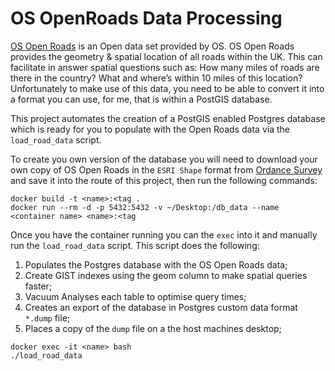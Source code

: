 # OS OpenRoads Data Processing

[OS Open Roads](https://www.ordnancesurvey.co.uk/business-government/products/open-map-roads) is an Open data set provided by OS. OS Open Roads provides the geometry & spatial location of all roads within the UK. This can facilitate in answer spatial questions such as: How many miles of roads are there in the country? What and where’s within 10 miles of this location?
Unfortunately to make use of this data, you need to be able to convert it into a format you can use, for me, that is within a PostGIS database.

This project automates the creation of a PostGIS enabled Postgres database which is ready for you to populate with the Open Roads data via the `load_road_data` script.

To create you own version of the database you will need to download your own copy of OS Open Roads in the `ESRI Shape` format from [Ordance Survey](https://www.ordnancesurvey.co.uk/opendatadownload/products.html#OPROAD) and save it into the route of this project, then run the following commands:

```
docker build -t <name>:<tag .
docker run --rm -d -p 5432:5432 -v ~/Desktop:/db_data --name <container name> <name>:<tag
```

Once you have the container running you can the `exec` into it and manually run the `load_road_data` script.
This script does the following:

1. Populates the Postgres database with the OS Open Roads data;
2. Create GIST indexes using the geom column to make spatial queries faster;
3. Vacuum Analyses each table to optimise query times;
4. Creates an export of the database in Postgres custom data format `*.dump` file;
5. Places a copy of the `dump` file on a the host machines desktop;

```
docker exec -it <name> bash
./load_road_data
```

